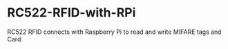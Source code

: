 # RC522-RFID-with-RPi
RC522 RFID connects with Raspberry Pi to read and write MIFARE tags and Card.
